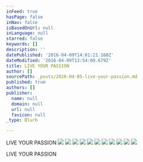 ```yaml
---
inFeed: true
hasPage: false
inNav: false
isBasedOnUrl: null
inLanguage: null
starred: false
keywords: []
description: ''
datePublished: '2016-04-09T14:01:21.168Z'
dateModified: '2016-04-09T13:54:00.679Z'
title: LIVE YOUR PASSION
author: []
sourcePath: _posts/2016-04-05-live-your-passion.md
published: true
authors: []
publisher:
  name: null
  domain: null
  url: null
  favicon: null
_type: Blurb

---
```

LIVE YOUR PASSION
![](https://the-grid-user-content.s3-us-west-2.amazonaws.com/3205459a-ae5a-4e8f-83f7-bb2972188c40.jpg)
![](https://the-grid-user-content.s3-us-west-2.amazonaws.com/93c64563-131a-4656-9a4a-4822bf20319b.jpg)
![](https://the-grid-user-content.s3-us-west-2.amazonaws.com/c9581a11-1237-446c-a977-d486bbc0f96a.jpg)
![](https://the-grid-user-content.s3-us-west-2.amazonaws.com/936d3510-f083-40ca-92ba-80e86aba11fe.jpg)
![](https://the-grid-user-content.s3-us-west-2.amazonaws.com/7b57d40f-93be-4770-be22-62ea94a5d6c9.jpg)
![](https://the-grid-user-content.s3-us-west-2.amazonaws.com/40046be5-8929-497e-b3a2-48e1d127ba84.jpg)
![](https://the-grid-user-content.s3-us-west-2.amazonaws.com/763de6d5-9037-46bc-a3b1-a5b4dd351b0c.jpg)
![](https://the-grid-user-content.s3-us-west-2.amazonaws.com/b495e5dd-c5a1-4ec9-adbd-fd7daf49b415.jpg)
![](https://the-grid-user-content.s3-us-west-2.amazonaws.com/3d514f10-69b6-422b-a909-ea5ee71c51a5.jpg)
![](https://the-grid-user-content.s3-us-west-2.amazonaws.com/77fb5720-e6f4-4738-9251-76381fc48e9e.jpg)
![](https://the-grid-user-content.s3-us-west-2.amazonaws.com/8de26687-123d-4ae4-a6a1-6c2dcd9c9e2e.jpg)

LIVE YOUR PASSION